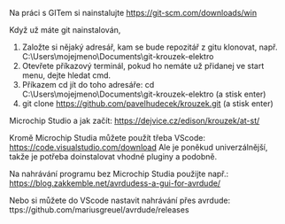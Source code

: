 Na práci s GITem si nainstalujte
    https://git-scm.com/downloads/win

Když už máte git nainstalován,
1. Založte si nějaký adresář, kam se bude repozitář z gitu klonovat, např. C:\Users\mojejmeno\Documents\git-krouzek-elektro
2. Otevřete příkazový terminál, pokud ho nemáte už přidanej ve start menu, dejte hledat cmd.
3. Příkazem cd jít do toho adresáře:
   cd C:\Users\mojejmeno\Documents\git-krouzek-elektro (a stisk enter)
4. git clone https://github.com/pavelhudecek/krouzek.git (a stisk enter)


Microchip Studio a jak začít:
https://dejvice.cz/edison/krouzek/at-st/

Kromě Microchip Studia můžete použít třeba VScode:
https://code.visualstudio.com/download
Ale je poněkud univerzálnější, takže je potřeba doinstalovat vhodné pluginy a podobně.

Na nahrávání programu bez Microchip Studia použijte např.:
https://blog.zakkemble.net/avrdudess-a-gui-for-avrdude/


Nebo si můžete do VScode nastavit nahrávání přes avrdude:
    ttps://github.com/mariusgreuel/avrdude/releases 


